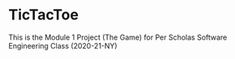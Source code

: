 # TicTacToe
This is the Module 1 Project (The Game) for Per Scholas Software Engineering Class (2020-21-NY)
